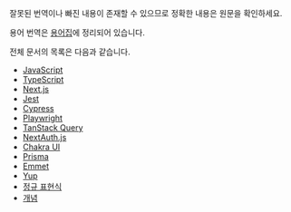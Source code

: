 잘못된 번역이나 빠진 내용이 존재할 수 있으므로 정확한 내용은 원문을 확인하세요.

용어 번역은 [용어집](https://docs-glossary.vercel.app/)에 정리되어 있습니다.

전체 문서의 목록은 다음과 같습니다.

- [JavaScript](https://autroshot.github.io/docs-repository/docs/javascript/keyboard-keydown-and-keyup)
- [TypeScript](https://autroshot.github.io/docs-repository/docs/typescript)
- [Next.js](https://autroshot.github.io/docs-repository/docs/nextjs)
- [Jest](https://autroshot.github.io/docs-repository/docs/test/jest)
- [Cypress](https://autroshot.github.io/docs-repository/docs/test/cypress)
- [Playwright](https://autroshot.github.io/docs-repository/docs/test/playwright)
- [TanStack Query](https://autroshot.github.io/docs-repository/docs/miscellaneous/tanstack-query)
- [NextAuth.js](https://autroshot.github.io/docs-repository/docs/miscellaneous/nextauthjs)
- [Chakra UI](https://autroshot.github.io/docs-repository/docs/miscellaneous/chakra-ui)
- [Prisma](https://autroshot.github.io/docs-repository/docs/miscellaneous/prisma)
- [Emmet](https://autroshot.github.io/docs-repository/docs/miscellaneous/emmet)
- [Yup](https://autroshot.github.io/docs-repository/docs/miscellaneous/yup)
- [정규 표현식](https://autroshot.github.io/docs-repository/docs/miscellaneous/regular-expression)
- [개념](https://autroshot.github.io/docs-repository/docs/concepts/domain-name)
